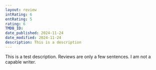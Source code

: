 ```yaml
---
layout: review
intRating: 6
entRating: 5
rating: 6
TMDB_ID: 
date_published: 2024-11-24
date_modified: 2024-11-24
description: This is a description
---
```


This is a test description. Reviews are only a few sentences. I am not a capable writer.
